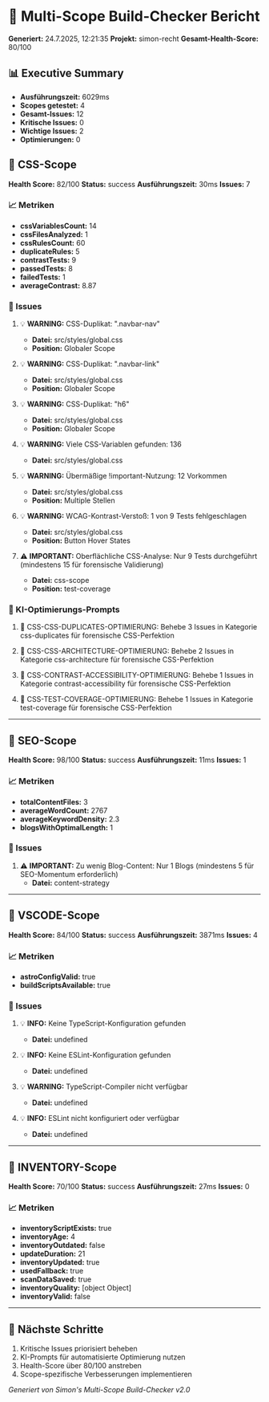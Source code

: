 # 🚀 Multi-Scope Build-Checker Bericht

**Generiert:** 24.7.2025, 12:21:35
**Projekt:** simon-recht
**Gesamt-Health-Score:** 80/100

## 📊 Executive Summary

- **Ausführungszeit:** 6029ms
- **Scopes getestet:** 4
- **Gesamt-Issues:** 12
- **Kritische Issues:** 0
- **Wichtige Issues:** 2
- **Optimierungen:** 0

## 🎯 CSS-Scope

**Health Score:** 82/100
**Status:** success
**Ausführungszeit:** 30ms
**Issues:** 7

### 📈 Metriken

- **cssVariablesCount:** 14
- **cssFilesAnalyzed:** 1
- **cssRulesCount:** 60
- **duplicateRules:** 5
- **contrastTests:** 9
- **passedTests:** 8
- **failedTests:** 1
- **averageContrast:** 8.87

### 🚨 Issues

1. 💡 **WARNING:** CSS-Duplikat: ".navbar-nav"
   - **Datei:** src/styles/global.css
   - **Position:** Globaler Scope

2. 💡 **WARNING:** CSS-Duplikat: ".navbar-link"
   - **Datei:** src/styles/global.css
   - **Position:** Globaler Scope

3. 💡 **WARNING:** CSS-Duplikat: "h6"
   - **Datei:** src/styles/global.css
   - **Position:** Globaler Scope

4. 💡 **WARNING:** Viele CSS-Variablen gefunden: 136
   - **Datei:** src/styles/global.css

5. 💡 **WARNING:** Übermäßige !important-Nutzung: 12 Vorkommen
   - **Datei:** src/styles/global.css
   - **Position:** Multiple Stellen

6. 💡 **WARNING:** WCAG-Kontrast-Verstoß: 1 von 9 Tests fehlgeschlagen
   - **Datei:** src/styles/global.css
   - **Position:** Button Hover States

7. ⚠️ **IMPORTANT:** Oberflächliche CSS-Analyse: Nur 9 Tests durchgeführt (mindestens 15 für forensische Validierung)
   - **Datei:** css-scope
   - **Position:** test-coverage

### 🤖 KI-Optimierungs-Prompts

1. 🎨 CSS-CSS-DUPLICATES-OPTIMIERUNG: Behebe 3 Issues in Kategorie css-duplicates für forensische CSS-Perfektion

2. 🎨 CSS-CSS-ARCHITECTURE-OPTIMIERUNG: Behebe 2 Issues in Kategorie css-architecture für forensische CSS-Perfektion

3. 🎨 CSS-CONTRAST-ACCESSIBILITY-OPTIMIERUNG: Behebe 1 Issues in Kategorie contrast-accessibility für forensische CSS-Perfektion

4. 🎨 CSS-TEST-COVERAGE-OPTIMIERUNG: Behebe 1 Issues in Kategorie test-coverage für forensische CSS-Perfektion

---

## 🎯 SEO-Scope

**Health Score:** 98/100
**Status:** success
**Ausführungszeit:** 11ms
**Issues:** 1

### 📈 Metriken

- **totalContentFiles:** 3
- **averageWordCount:** 2767
- **averageKeywordDensity:** 2.3
- **blogsWithOptimalLength:** 1

### 🚨 Issues

1. ⚠️ **IMPORTANT:** Zu wenig Blog-Content: Nur 1 Blogs (mindestens 5 für SEO-Momentum erforderlich)
   - **Datei:** content-strategy

---

## 🎯 VSCODE-Scope

**Health Score:** 84/100
**Status:** success
**Ausführungszeit:** 3871ms
**Issues:** 4

### 📈 Metriken

- **astroConfigValid:** true
- **buildScriptsAvailable:** true

### 🚨 Issues

1. 💡 **INFO:** Keine TypeScript-Konfiguration gefunden
   - **Datei:** undefined

2. 💡 **INFO:** Keine ESLint-Konfiguration gefunden
   - **Datei:** undefined

3. 💡 **WARNING:** TypeScript-Compiler nicht verfügbar
   - **Datei:** undefined

4. 💡 **INFO:** ESLint nicht konfiguriert oder verfügbar
   - **Datei:** undefined

---

## 🎯 INVENTORY-Scope

**Health Score:** 70/100
**Status:** success
**Ausführungszeit:** 27ms
**Issues:** 0

### 📈 Metriken

- **inventoryScriptExists:** true
- **inventoryAge:** 4
- **inventoryOutdated:** false
- **updateDuration:** 21
- **inventoryUpdated:** true
- **usedFallback:** true
- **scanDataSaved:** true
- **inventoryQuality:** [object Object]
- **inventoryValid:** false

---

## 🔗 Nächste Schritte

1. Kritische Issues priorisiert beheben
2. KI-Prompts für automatisierte Optimierung nutzen
3. Health-Score über 80/100 anstreben
4. Scope-spezifische Verbesserungen implementieren

*Generiert von Simon's Multi-Scope Build-Checker v2.0*
